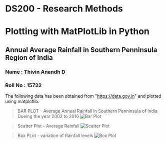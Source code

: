# DS200 - Research Methods
# Plotting with MatPlotLib in Python
## Annual Average Rainfall in Southern Penninsula Region of India
### Name : Thivin Anandh D
### Roll No :  15722


The following data has been obtained from "https://data.gov.in" and plotted using matplotlib. 

> BAR PLOT - Average Annual Rainfall in Southern Penninsula of India Dueing the year 2002 to 2016
![Bar Plot](https://github.com/thivinanandh/repo_ds_200/blob/master/bar.png)

> Scatter Plot - Average Rainfall 
![Scatter Plot](https://github.com/thivinanandh/repo_ds_200/blob/master/scatter.png)

>Box PLot - variation of Rainfall levels
![Box Plot](https://github.com/thivinanandh/repo_ds_200/blob/master/box.png)

